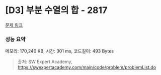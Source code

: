 # [D3] 부분 수열의 합 - 2817 

[문제 링크](https://swexpertacademy.com/main/code/problem/problemDetail.do?contestProbId=AV7IzvG6EksDFAXB) 

### 성능 요약

메모리: 170,240 KB, 시간: 301 ms, 코드길이: 493 Bytes



> 출처: SW Expert Academy, https://swexpertacademy.com/main/code/problem/problemList.do